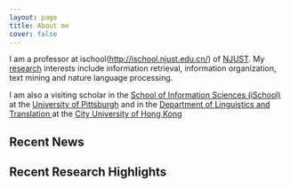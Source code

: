 ```yaml
---
layout: page
title: About me
cover: false
---
```

I am a professor at ischool(http://ischool.njust.edu.cn/) of [NJUST](http://english.njust.edu.cn/).
My [research](papers) interests include information retrieval, information organization, text mining and nature language processing. 

I am also a visiting scholar in the [School of Information Sciences (iSchool)](http://ischool.pitt.edu/) at the [University of Pittsburgh](http://www.pitt.edu/) and in the [Department of Linguistics and Translation ](lt.cityu.edu.hk/) at the [City University of Hong Kong](https://www.cityu.edu.hk/) 

 
## Recent News


## Recent Research Highlights



